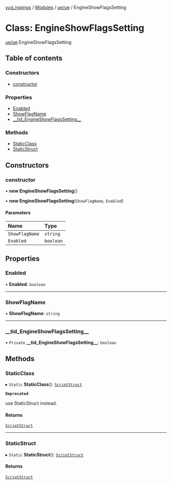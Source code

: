[yug_typings](../README.md) / [Modules](../modules.md) / [ue/ue](../modules/ue_ue.md) / EngineShowFlagsSetting

# Class: EngineShowFlagsSetting

[ue/ue](../modules/ue_ue.md).EngineShowFlagsSetting

## Table of contents

### Constructors

- [constructor](ue_ue.EngineShowFlagsSetting.md#constructor)

### Properties

- [Enabled](ue_ue.EngineShowFlagsSetting.md#enabled)
- [ShowFlagName](ue_ue.EngineShowFlagsSetting.md#showflagname)
- [\_\_tid\_EngineShowFlagsSetting\_\_](ue_ue.EngineShowFlagsSetting.md#__tid_engineshowflagssetting__)

### Methods

- [StaticClass](ue_ue.EngineShowFlagsSetting.md#staticclass)
- [StaticStruct](ue_ue.EngineShowFlagsSetting.md#staticstruct)

## Constructors

### constructor

• **new EngineShowFlagsSetting**()

• **new EngineShowFlagsSetting**(`ShowFlagName`, `Enabled`)

#### Parameters

| Name | Type |
| :------ | :------ |
| `ShowFlagName` | `string` |
| `Enabled` | `boolean` |

## Properties

### Enabled

• **Enabled**: `boolean`

___

### ShowFlagName

• **ShowFlagName**: `string`

___

### \_\_tid\_EngineShowFlagsSetting\_\_

• `Private` **\_\_tid\_EngineShowFlagsSetting\_\_**: `boolean`

## Methods

### StaticClass

▸ `Static` **StaticClass**(): [`ScriptStruct`](ue_ue.ScriptStruct.md)

**`Deprecated`**

use StaticStruct instead.

#### Returns

[`ScriptStruct`](ue_ue.ScriptStruct.md)

___

### StaticStruct

▸ `Static` **StaticStruct**(): [`ScriptStruct`](ue_ue.ScriptStruct.md)

#### Returns

[`ScriptStruct`](ue_ue.ScriptStruct.md)
